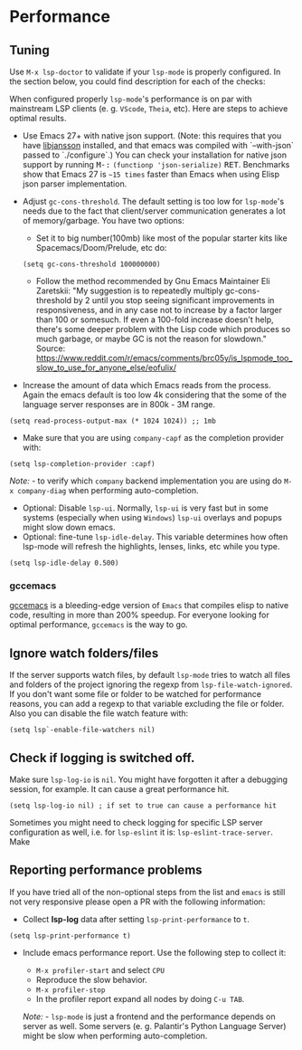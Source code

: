 Performance
===========

## Tuning

Use `M-x lsp-doctor` to validate if your `lsp-mode` is properly configured. In the section below, you could find description for each of the checks:

When configured properly `lsp-mode`'s performance is on par with mainstream LSP clients (e. g. `VScode`, `Theia`, etc). Here are steps to achieve optimal results.

- Use Emacs 27+ with native json support. (Note: this requires that you have [libjansson](http://www.digip.org/jansson/) installed, and that emacs was compiled with \`–with-json\` passed to \`./configure\`.) You can check your installation for native json support by running <kbd>M-:</kbd> `(functionp 'json-serialize)` <kbd>RET</kbd>.
Benchmarks show that Emacs 27 is `~15 times` faster than Emacs when using Elisp json parser implementation.

- Adjust `gc-cons-threshold`. The default setting is too low for `lsp-mode`'s needs due to the fact that client/server communication generates a lot of memory/garbage. You have two options:

    - Set it to big number(100mb) like most of the popular starter kits like Spacemacs/Doom/Prelude, etc do:

    ```elisp
    (setq gc-cons-threshold 100000000)
    ```

    - Follow the method recommended by Gnu Emacs Maintainer Eli Zaretskii: "My suggestion is to repeatedly multiply gc-cons-threshold by 2 until you stop seeing significant improvements in responsiveness, and in any case not to increase by a factor larger than 100 or somesuch. If even a 100-fold increase doesn't help, there's some deeper problem with the Lisp code which produces so much garbage, or maybe GC is not the reason for slowdown." Source: <https://www.reddit.com/r/emacs/comments/brc05y/is_lspmode_too_slow_to_use_for_anyone_else/eofulix/>

- Increase the amount of data which Emacs reads from the process. Again the emacs default is too low 4k considering that the some of the language server responses are in 800k - 3M range.

``` elisp
(setq read-process-output-max (* 1024 1024)) ;; 1mb
```

- Make sure that you are using `company-capf` as the completion provider with:

``` elisp
(setq lsp-completion-provider :capf)
```

*Note:* - to verify which `company` backend implementation you are using do `M-x company-diag` when performing auto-completion.

- Optional: Disable `lsp-ui`. Normally, `lsp-ui` is very fast but in some systems (especially when using `Windows`) `lsp-ui` overlays and popups might slow down emacs.
- Optional: fine-tune `lsp-idle-delay`. This variable determines how often lsp-mode will refresh the highlights, lenses, links, etc while you type.

``` elisp
(setq lsp-idle-delay 0.500)
```
### gccemacs

[gccemacs](https://akrl.sdf.org/gccemacs.html) is a bleeding-edge version of `Emacs` that compiles elisp to native code, resulting in more than 200% speedup. For everyone looking for optimal performance, `gccemacs` is the way to go.

## Ignore watch folders/files

If the server supports watch files, by default `lsp-mode` tries to watch all files and folders of the project ignoring the regexp from `lsp-file-watch-ignored`. If you don't want some file or folder
to be watched for performance reasons, you can add a regexp to that variable excluding the file or folder.
Also you can disable the file watch feature with:

```elisp
(setq lsp`-enable-file-watchers nil)
```

## Check if logging is switched off.

Make sure `lsp-log-io` is `nil`. You might have forgotten it after a debugging session, for example. It can cause a great performance hit. 

```elisp
(setq lsp-log-io nil) ; if set to true can cause a performance hit
```

Sometimes you might need to check logging for specific LSP server configuration as well, i.e. for `lsp-eslint` it is: `lsp-eslint-trace-server`. Make 

## Reporting performance problems

If you have tried all of the non-optional steps from the list and `emacs` is still not very responsive please open a PR with the following information:

- Collect **lsp-log** data after setting `lsp-print-performance` to `t`.

``` elisp
(setq lsp-print-performance t)
```

- Include emacs performance report. Use the following step to collect it:
  - `M-x profiler-start` and select `CPU`
  - Reproduce the slow behavior.
  - `M-x profiler-stop`
  - In the profiler report expand all nodes by doing `C-u TAB`.

  *Note:* - `lsp-mode` is just a frontend and the performance depends on server as well. Some servers (e. g. Palantir's Python Language Server) might be slow when performing auto-completion.
